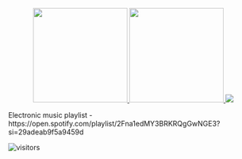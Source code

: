 <p align="center" >
  <a href="https://github.com/anuraghazra/github-readme-stats" title="Go to Source">
    <img height=190 src="https://github-readme-stats.vercel.app/api?username=painhardcore&count_private=true&theme=tokyonight">
  </a>
  <a href="https://github.com/anuraghazra/github-readme-stats">
    <img height=190 src="https://github-readme-stats.vercel.app/api/top-langs/?username=painhardcore&hide=javascript,html,css,less&theme=tokyonight" />
  </a>
  <a href="https://spotify-github-profile.vercel.app/api/view?uid=eqbsst4pmrlxtv3eyb5foawp1&redirect=true" title="Go to Spotify">
    <img src="https://spotify-github-profile.vercel.app/api/view?uid=eqbsst4pmrlxtv3eyb5foawp1&cover_image=true&theme=default">
  </a>
</p>
Electronic music playlist - https://open.spotify.com/playlist/2Fna1edMY3BRKRQgGwNGE3?si=29adeab9f5a9459d

![visitors](https://visitor-badge.glitch.me/badge?page_id=painhardcore.visitor-badg)

